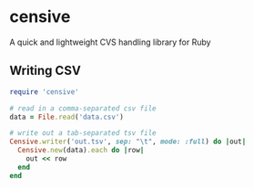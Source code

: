 # censive

A quick and lightweight CVS handling library for Ruby

## Writing CSV

```ruby
require 'censive'

# read in a comma-separated csv file
data = File.read('data.csv')

# write out a tab-separated tsv file
Censive.writer('out.tsv', sep: "\t", mode: :full) do |out|
  Censive.new(data).each do |row|
    out << row
  end
end
```
